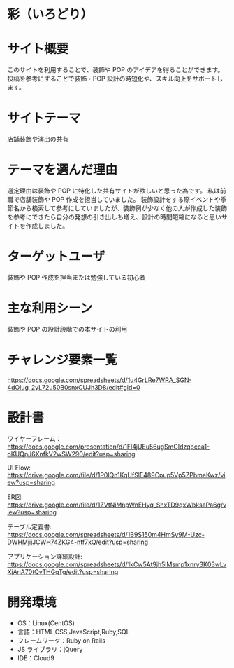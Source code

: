 # 彩（いろどり）

# サイト概要
このサイトを利用することで、装飾や POP のアイデアを得ることができます。
投稿を参考にすることで装飾・POP 設計の時短化や、スキル向上をサポートします。

# サイトテーマ
店舗装飾や演出の共有

# テーマを選んだ理由
選定理由は装飾や POP に特化した共有サイトが欲しいと思った為です。
私は前職で店舗装飾や POP 作成を担当していました。
装飾設計をする際イベントや季節名から検索して参考にしていましたが、装飾例が少なく他の人が作成した装飾を参考にできたら自分の発想の引き出しも増え、設計の時間短縮になると思いサイトを作成しました。


# ターゲットユーザ
装飾や POP 作成を担当または勉強している初心者

# 主な利用シーン
装飾や POP の設計段階での本サイトの利用

# チャレンジ要素一覧
https://docs.google.com/spreadsheets/d/1u4GrLRe7WRA_SGN-4dOlug_2yL72u50B0snxCUJh3D8/edit#gid=0

# 設計書
ワイヤーフレーム：https://docs.google.com/presentation/d/1Fl4jUEu56ugSmGldzqbcca1-oKUQpJ6XnfkV2wSW290/edit?usp=sharing

UI Flow: https://drive.google.com/file/d/1P0lQn1KqUfSlE489Cpup5Vp5ZPbmeKwz/view?usp=sharing

ER図: https://drive.google.com/file/d/1ZVtNiMnpWnEHyq_ShxTD9qxWbksaPa6g/view?usp=sharing

テーブル定義書: https://docs.google.com/spreadsheets/d/1B9S150m4HmSy9M-Uzc-DWHMjijJCWH74ZKG4-ntf7xQ/edit?usp=sharing

アプリケーション詳細設計: https://docs.google.com/spreadsheets/d/1kCw5At9jh5lMsmp1xnry3K03wLvXjAnA70tQvTHGqTg/edit?usp=sharing

# 開発環境
- OS：Linux(CentOS)
- 言語：HTML,CSS,JavaScript,Ruby,SQL
- フレームワーク：Ruby on Rails
- JS ライブラリ：jQuery
- IDE：Cloud9